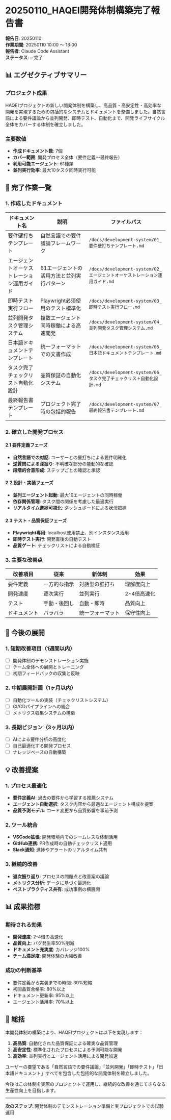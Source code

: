 # 20250110_HAQEI開発体制構築完了報告書

**報告日**: 20250110  
**作業期間**: 20250110 10:00 ～ 16:00  
**報告者**: Claude Code Assistant  
**ステータス**: ✅完了

## 📊 エグゼクティブサマリー

### プロジェクト成果
HAQEIプロジェクトの新しい開発体制を構築し、高品質・高安定性・高効率な開発を実現するための包括的なシステムとドキュメントを整備しました。自然言語による要件議論から並列開発、即時テスト、自動化まで、開発ライフサイクル全体をカバーする体制を確立しました。

### 主要数値
- **作成ドキュメント数**: 7個
- **カバー範囲**: 開発プロセス全体（要件定義〜最終報告）
- **利用可能エージェント**: 61種類
- **並列実行効率**: 最大10タスク同時実行可能

## 📝 完了作業一覧

### 1. 作成したドキュメント

| ドキュメント名 | 説明 | ファイルパス |
|-------------|------|------------|
| 要件壁打ちテンプレート | 自然言語での要件議論フレームワーク | `/docs/development-system/01_要件壁打ちテンプレート.md` |
| エージェントオーケストレーション運用ガイド | 61エージェントの活用方法と並列実行パターン | `/docs/development-system/02_エージェントオーケストレーション運用ガイド.md` |
| 即時テスト実行フロー | Playwright必須使用のテスト標準化 | `/docs/development-system/03_即時テスト実行フロー.md` |
| 並列開発タスク管理システム | 複数エージェント同時稼働による高速開発 | `/docs/development-system/04_並列開発タスク管理システム.md` |
| 日本語ドキュメントテンプレート | 統一フォーマットでの文書作成 | `/docs/development-system/05_日本語ドキュメントテンプレート.md` |
| タスク完了チェックリスト自動化設計 | 品質保証の自動化システム | `/docs/development-system/06_タスク完了チェックリスト自動化設計.md` |
| 最終報告書テンプレート | プロジェクト完了時の包括的報告 | `/docs/development-system/07_最終報告書テンプレート.md` |

### 2. 確立した開発プロセス

#### 2.1 要件定義フェーズ
- **自然言語での対話**: ユーザーとの壁打ちによる要件明確化
- **逆質問による深掘り**: 不明確な部分の能動的な確認
- **段階的合意形成**: ステップごとの確認と承認

#### 2.2 設計・実装フェーズ
- **並列エージェント起動**: 最大10エージェントの同時稼働
- **依存関係管理**: タスク間の関係を考慮した最適実行
- **リアルタイム進捗可視化**: ダッシュボードによる状況把握

#### 2.3 テスト・品質保証フェーズ
- **Playwright専用**: localhost使用禁止、別インスタンス活用
- **即時テスト実行**: 開発直後の自動テスト
- **品質ゲート**: チェックリストによる自動検証

### 3. 主要な改善点

| 改善項目 | 従来 | 新体制 | 効果 |
|---------|------|--------|------|
| 要件定義 | 一方的な指示 | 対話型の壁打ち | 理解度向上 |
| 開発速度 | 逐次実行 | 並列実行 | 2-4倍高速化 |
| テスト | 手動・後回し | 自動・即時 | 品質向上 |
| ドキュメント | バラバラ | 統一フォーマット | 保守性向上 |

## 🚀 今後の展開

### 1. 短期改善項目（1週間以内）
- [ ] 開発体制のデモンストレーション実施
- [ ] チーム全体への展開とトレーニング
- [ ] 初期フィードバックの収集と反映

### 2. 中期展開計画（1ヶ月以内）
- [ ] 自動化ツールの実装（チェックリストシステム）
- [ ] CI/CDパイプラインへの統合
- [ ] メトリクス収集システムの構築

### 3. 長期ビジョン（3ヶ月以内）
- [ ] AIによる要件分析の高度化
- [ ] 自己最適化する開発プロセス
- [ ] ナレッジベースの自動構築

## 💡 改善提案

### 1. プロセス最適化
- **要件定義AI**: 過去の要件から学習する推薦システム
- **エージェント自動選択**: タスク内容から最適なエージェント構成を提案
- **品質予測モデル**: コード変更から品質影響を事前予測

### 2. ツール統合
- **VSCode拡張**: 開発環境内でのシームレスな体制活用
- **GitHub連携**: PR作成時の自動チェックリスト適用
- **Slack通知**: 進捗やアラートのリアルタイム共有

### 3. 継続的改善
- **週次振り返り**: プロセスの問題点と改善案の議論
- **メトリクス分析**: データに基づく最適化
- **ベストプラクティス共有**: 成功事例の横展開

## 📊 成果指標

### 期待される効果
- **開発速度**: 2-4倍の高速化
- **品質向上**: バグ発生率50%削減
- **ドキュメント充実度**: カバレッジ100%
- **チーム満足度**: 開発体験の大幅改善

### 成功の判断基準
- 要件定義から実装までの時間: 30%短縮
- 初回品質合格率: 80%以上
- ドキュメント更新率: 95%以上
- エージェント活用率: 70%以上

## 📝 総括

本開発体制の構築により、HAQEIプロジェクトは以下を実現します：

1. **高品質**: 自動化された品質保証による確実な品質管理
2. **高安定性**: 標準化されたプロセスによる予測可能な開発
3. **高効率**: 並列実行とエージェント活用による開発加速

ユーザーの要望である「自然言語での要件議論」「並列開発」「即時テスト」「日本語ドキュメント」すべてを包含した包括的な開発体制を確立しました。

今後はこの体制を実際のプロジェクトで運用し、継続的な改善を通じてさらなる生産性向上を目指します。

---

**次のステップ**: 開発体制のデモンストレーション準備と実プロジェクトでの試験運用